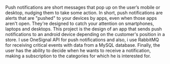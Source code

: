 Push notifications are short messages that pop up on the user’s mobile or desktop, nudging them to take some action. In short, push notifications are alerts that are "pushed" to your devices by apps, even when those apps aren't open. They're designed to catch your attention on smartphones, laptops and desktops. This project is the design of an app that sends push notifications to an android device depending on the customer's position in a store. I use OneSignal API for push notifications and also, i use RabbitMQ for receiving critical events with data from a MySQL database. Finally, the user has the ability to decide when he wants to receive a notification, making a subscription to the categories for which he is interested for.
